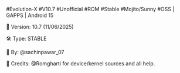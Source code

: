 #Evolution-X #V10.7 #Unofficial #ROM #Stable #Mojito/Sunny #OSS | GAPPS | Android 15

📱 Version: 10.7 (11/06/2025)

🛠️ Type: STABLE 

👤 By: @sachinpawar_07

🙏 Credits: @Romgharti for device/kernel sources and all help.
